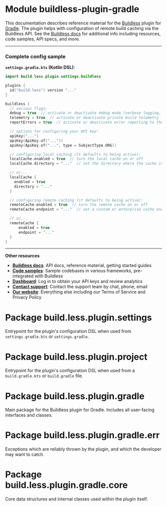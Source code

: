 # Module buildless-plugin-gradle

This documentation describes reference material for the [Buildless](https://less.build) plugin for
[Gradle](https://gradle.org). The plugin helps with configuration of remote build caching via the Buildless API. See
the [Buildless docs](https://docs.less.build) for additional info including resources, code samples, API specs,
and more.

<hr />

<h3>Complete config sample</h3>

**`settings.gradle.kts` (Kotlin DSL):**

```kotlin
import build.less.plugin.settings.buildless

plugins {
  id("build.less") version "..."
}

buildless {
  // various flags:
  debug = true  // activate or deactivate debug mode (verbose logging, API tracing, etc)
  telemetry = true  // activate or deactivate private build telemetry (build analytics in the dashboard)
  reportErrors = true  // activate or deactivate error reporting to the buildless team (just plugin errors)

  // options for configuring your API key:
  apiKey("...")
  apiKey(ApiKey.of("..."))
  apiKey(ApiKey.of("...", type = SubjectType.ORG))

  // configuring local caching (it defaults to being active):
  localCache.enabled = true  // turn the local cache on or off
  localCache.directory = "..."  // set the directory where the cache is stored (defaults to .gradle/cache)

  // or...
  localCache {
    enabled = true
    directory = "..."
  }

  // configuring remote caching (it defaults to being active):
  remoteCache.enabled = true  // turn the remote cache on or off
  remoteCache.endpoint = "..."  // set a custom or enterprise cache endpoint (not usually necessary)

  // or...
  remoteCache {
      enabled = true
      endpoint = "..."
  }
}
```

<hr />

**Other resources**

- **[Buildless docs](https://docs.less.build)**: API docs, reference material, getting started guides
- **[Code samples](https://less.build/samples)**: Sample codebases in various frameworks, pre-integrated with Buildless
- **[Dashboard](https://less.build/login)**: Log in to obtain your API keys and review analytics
- **[Contact support](https://support.less.build)**: Contact the support team by chat, phone, email
- **[Our website](https://less.build)**: Everything else including our Terms of Service and Privacy Policy

# Package build.less.plugin.settings

Entrypoint for the plugin's configuration DSL when used from `settings.gradle.kts` or `settings.gradle`.

# Package build.less.plugin.project

Entrypoint for the plugin's configuration DSL when used from a `build.gradle.kts` or `build.gradle` file.

# Package build.less.plugin.gradle

Main package for the Buildless plugin for Gradle. Includes all user-facing interfaces and classes.

# Package build.less.plugin.gradle.err

Exceptions which are reliably thrown by the plugin, and which the developer may want to catch.

# Package build.less.plugin.gradle.core

Core data structures and internal classes used within the plugin itself.

